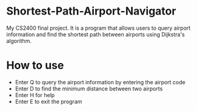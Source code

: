 # Shortest-Path-Airport-Navigator
My CS2400 final project. It is a program that allows users to query airport information and find the shortest path between airports using Dijkstra's algorithm.

# How to use
- Enter Q to query the airport information by entering the airport code
- Enter D to find the minimum distance between two airports
- Enter H for help
- Enter E to exit the program
